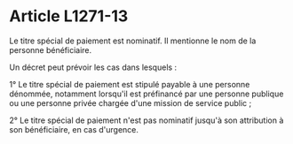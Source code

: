 # Article L1271-13

Le titre spécial de paiement est nominatif. Il mentionne le nom de la personne bénéficiaire.

Un décret peut prévoir les cas dans lesquels :

1° Le titre spécial de paiement est stipulé payable à une personne dénommée, notamment lorsqu'il est préfinancé par une personne publique ou une personne privée chargée d'une mission de service public ;

2° Le titre spécial de paiement n'est pas nominatif jusqu'à son attribution à son bénéficiaire, en cas d'urgence.